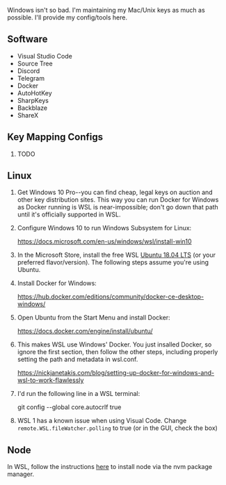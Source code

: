 Windows isn't so bad. I'm maintaining my Mac/Unix keys as much as possible. I'll provide my config/tools here.

## Software

- Visual Studio Code
- Source Tree
- Discord
- Telegram
- Docker
- AutoHotKey
- SharpKeys
- Backblaze
- ShareX

## Key Mapping Configs

1. TODO

## Linux

1. Get Windows 10 Pro--you can find cheap, legal keys on auction and other key distribution sites. This way you can run Docker for Windows as Docker running is WSL is near-impossible; don't go down that path until it's officially supported in WSL.

1. Configure Windows 10 to run Windows Subsystem for Linux:

    https://docs.microsoft.com/en-us/windows/wsl/install-win10

1. In the Microsoft Store, install the free WSL [Ubuntu 18.04 LTS](https://www.microsoft.com/store/apps/9N9TNGVNDL3Q) (or your preferred flavor/version). The following steps assume you're using Ubuntu.

1. Install Docker for Windows:

    https://hub.docker.com/editions/community/docker-ce-desktop-windows/

1. Open Ubuntu from the Start Menu and install Docker:

    https://docs.docker.com/engine/install/ubuntu/

1. This makes WSL use Windows' Docker. You just insalled Docker, so ignore the first section, then follow the other steps, including properly setting the path and metadata in wsl.conf.

    https://nickjanetakis.com/blog/setting-up-docker-for-windows-and-wsl-to-work-flawlessly

1. I'd run the following line in a WSL terminal:

    git config --global core.autocrlf true
    
1. WSL 1 has a known issue when using Visual Code. Change `remote.WSL.fileWatcher.polling` to true (or in the GUI, check the box)

## Node

In WSL, follow the instructions [here](https://github.com/nvm-sh/nvm) to install node via the nvm package manager.

